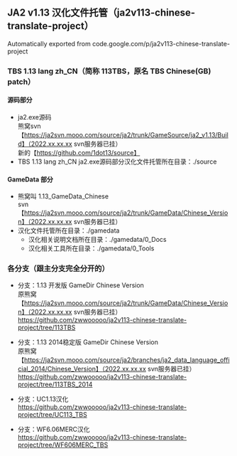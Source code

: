 ## JA2 v1.13 汉化文件托管（ja2v113-chinese-translate-project）  
Automatically exported from code.google.com/p/ja2v113-chinese-translate-project

### TBS 1.13 lang zh_CN（简称 113TBS，原名 TBS Chinese(GB) patch）

#### 源码部分

  * ja2.exe源码  
    熊窝svn【https://ja2svn.mooo.com/source/ja2/trunk/GameSource/ja2_v1.13/Build】（2022.xx.xx.xx svn服务器已挂）  
    新的【https://github.com/1dot13/source】  
  * TBS 1.13 lang zh_CN ja2.exe源码部分汉化文件托管所在目录：./source

#### GameData 部分
  * 熊窝叫 1.13_GameData_Chinese  
    svn【https://ja2svn.mooo.com/source/ja2/trunk/GameData/Chinese_Version】（2022.xx.xx.xx svn服务器已挂）  
  * 汉化文件托管所在目录：./gamedata  
    * 汉化相关说明文档所在目录：./gamedata/0_Docs
    * 汉化相关工具所在目录：./gamedata/0_Tools

### 各分支（跟主分支完全分开的）

  * 分支：1.13 开发版 GameDir Chinese Version  
    原熊窝【https://ja2svn.mooo.com/source/ja2/trunk/GameData/Chinese_Version】（2022.xx.xx.xx svn服务器已挂）  
    https://github.com/zwwooooo/ja2v113-chinese-translate-project/tree/113TBS

  * 分支：1.13 2014稳定版 GameDir Chinese Version  
    原熊窝【https://ja2svn.mooo.com/source/ja2/branches/ja2_data_language_official_2014/Chinese_Version】（2022.xx.xx.xx svn服务器已挂）  
    https://github.com/zwwooooo/ja2v113-chinese-translate-project/tree/113TBS_2014

  * 分支：UC1.13汉化   
    https://github.com/zwwooooo/ja2v113-chinese-translate-project/tree/UC113_TBS

  * 分支：WF6.06MERC汉化  
    https://github.com/zwwooooo/ja2v113-chinese-translate-project/tree/WF606MERC_TBS
    

